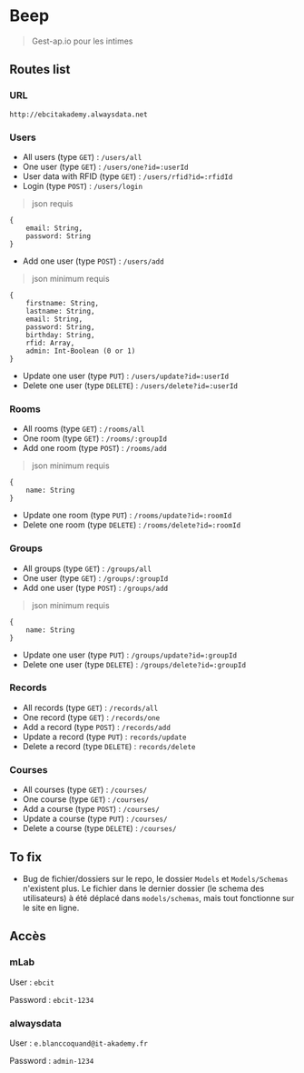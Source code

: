 # Beep
> Gest-ap.io pour les intimes

## Routes list

### URL
`http://ebcitakademy.alwaysdata.net`

### Users
* All users (type `GET`) : `/users/all`
* One user (type `GET`) : `/users/one?id=:userId`
* User data with RFID (type `GET`) : `/users/rfid?id=:rfidId`
* Login (type `POST`) : `/users/login`
> json requis
```
{
    email: String,
    password: String
}
```
* Add one user (type `POST`) : `/users/add`
> json minimum requis
```
{
    firstname: String,
    lastname: String,
    email: String,
    password: String,
    birthday: String,
    rfid: Array,
    admin: Int-Boolean (0 or 1)
}
```
* Update one user (type `PUT`) : `/users/update?id=:userId`
* Delete one user (type `DELETE`) : `/users/delete?id=:userId`

### Rooms
* All rooms (type `GET`) : `/rooms/all`
* One room (type `GET`) : `/rooms/:groupId`
* Add one room (type `POST`) : `/rooms/add`
> json minimum requis
````
{
    name: String
}
````
* Update one room (type `PUT`) : `/rooms/update?id=:roomId` 
* Delete one room (type `DELETE`) : `/rooms/delete?id=:roomId`

### Groups
* All groups (type `GET`) : `/groups/all`
* One user (type `GET`) : `/groups/:groupId`
* Add one user (type `POST`) : `/groups/add`
> json minimum requis
````
{
    name: String
}
````
* Update one user (type `PUT`) : `/groups/update?id=:groupId`
* Delete one user (type `DELETE`) : `/groups/delete?id=:groupId`

### Records
* All records (type `GET`) : `/records/all`
* One record (type `GET`) : `/records/one`
* Add a record (type `POST`) : `/records/add`
* Update a record (type `PUT`) : `records/update`
* Delete a record (type `DELETE`) : `records/delete`

### Courses
* All courses (type `GET`) : `/courses/`
* One course (type `GET`) : `/courses/`
* Add a course (type `POST`) : `/courses/`
* Update a course (type `PUT`) : `/courses/`
* Delete a course (type `DELETE`) : `/courses/`

## To fix
* Bug de fichier/dossiers sur le repo, le dossier `Models` et `Models/Schemas` n'existent plus. Le fichier dans le dernier dossier (le schema des utilisateurs) à été déplacé dans `models/schemas`, mais tout fonctionne sur le site en ligne.

## Accès
### mLab
User : `ebcit`

Password : `ebcit-1234`

### alwaysdata
User : `e.blanccoquand@it-akademy.fr`

Password : `admin-1234`